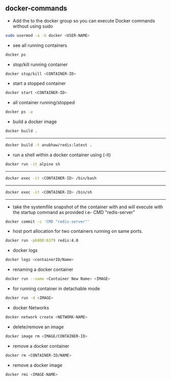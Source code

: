 
## docker-commands

* Add the <UserName> to the docker group so you can execute Docker commands without using sudo
```bash
sudo usermod -a -G docker <USER-NAME>
```

* see all running containers
```bash
docker ps
```

* stop/kill running container
```bash
docker stop/kill <CONTAINER-ID>
```
* start a stopped container
```bash
docker start <CONTAINER-ID>
```
* all container running/stopped
```bash
docker ps -a 
```
* build a docker image
```bash
docker build .
```
***
```bash
docker build -t anubhaw/redis:latest .
```
* run a shell within a docker container  using (-it)
```bash
docker run -it alpine sh
```
***
```bash
docker exec -it <CONTAINER-ID> /bin/bash 
```
***
```bash
docker exec -it <CONTAINER-ID> /bin/sh
```
---
* take the systemfile snapshot of the container with <CONTAINER-ID> and will execute with the startup command as provided i.e-  CMD "redis-server"
```bash
docker commit -c 'CMD "redis-server"' 
```
* host port allocation for two containers running on same ports.
```bash
docker run -p6000:6379 redis:4.0
```
* docker logs 
```bash
docker logs <containerID/Name> 
```
* renaming a docker container
```bash
docker run --name <Container New Name> <IMAGE>
```
* for running container in detachable mode
```bash
docker run -d <IMAGE>
```
* docker Networks
```bash
docker network create <NETWORK-NAME>
```
* delete/remove an image
```bash
docker image rm <IMAGE/CONTAINER-ID>
```
* remove a docker container
```bash
docker rm <CONTAINER-ID/NAME>
```
* remove a docker image
```bash
docker rmi <IMAGE-NAME>
```



